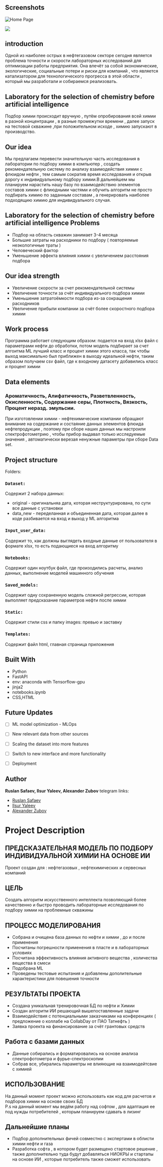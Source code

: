 <h1 align="center"><Petrol prediction></h1>

<p align="center"><project-description></p>

## Screenshots

![Home Page](/static/images/preview.jpg "Home Page")

![](/screenshots/2.png)
 
## introduction
Одной из наиболее острых в нефтегазовом секторе сегодня является проблема точности и скорости лабораторных исследований для оптимизации работы предприятия. Она влечёт за собой экономические, экологические, социальные потери и риски для компаний , что является катализатором для технологического прогресса в этой области , который мы разработали и собираемся реализовать.
## Laboratory for the selection of chemistry before artificial intelligence
Подбор химии происходит вручную ,  путём опробирования всей химии в разной концентрации , в разные промежутки времени , далее запуск на тестовой скважине ,при положительном исходе , химию запускают в производство.
## Our idea
Мы предлагаем перевести значительную часть исследования в лаборатории по подбору химии в компьютер , создать рекомендательную систему по анализу взаимодействия химии с флюидом нефти , тем самым сократив время исследования и открыв дорогу к индивидуальному подбору химии.В дальнейшем мы планируем нарастить нашу базу по взаимодействию элементов составов химии с флиюдными частями и обучить алгоритм не просто подбирать химию по заданным составам , а генерировать наиболее подходящию химию для индивидуального случая.
## Laboratory for the selection of chemistry before artificial intelligence Problems
- Подбор на область скважин занимает 3-4 месяца 
- Большие затраты на расходники по подбору ( повторяемые неэкологичные траты )
- Человеческий фактор 
- Уменьшение эффекта влияния химии с увеличением расстояния подбора
## Our idea strength
- Увеличение скорости за счет рекомендательной системы
- Увеличение точности за счёт индивидуального подбора химии
- Уменьшение затратоёмкости подбора из-за сокращения расходников 
- Увеличение прибыли компании за счёт более скоростного подбора химии
## Work process
Программа работает следующим образом: подается на вход xlsx файл с параметрами нефти до обработки, потом модель подбирает за счет алгоитма ML лучший класс и процент химии этого класса, так чтобы выход максимально был приближен в выходу идеальной нефти, таким образом получаем csv файл, где к входному датасету добавились класс и процент химии
## Data elements
### Ароматичность,	Алифатичность,	Разветвленность,	Окисленность,	Содержание серы,	Плотность,	Вязкость,	Процент неразд. эмульсии.
При изготовлении химии - нефтехимические компании обращают внимание на содержание и состаяние данных элементов флюида нефтепродукции , поэтому при сборе наших данных мы настроили спектрофотометрию , чтобы прибор выдавал только исследуемые значения , автоматически верезая ненужные параметры при сборе  Data set.


## Project structure

Folders:

### `Dataset:`

Содержит 2 набора данных:
 - original - оригинальняа дата, которая неструктурирована, по сути все данные с установки
 - data_new - переделанная и объединенная дата, которая далее в коде разбивается на вход и выход у ML алгоритма
 
### `Input_user_data:`

Содержит то, как должны выглядеть входные данные от пользователя в формате xlsx, то есть подающиеся на вход алгоритму

### `Notebooks:`

Содержит один ноутбук файл, где произодились расчеты, анализ данных, выполнение моделей машинного обучения
 
### `Saved_models:`

Содержит одну сохраненную модель сложной регрессии, которая выполляет предсказание параметров нефти после химии

### `Static:`

Содержит стили css и папку images: превью и заставку

### `Templates:`
 
Содержит файл html, главная страница приложения

## Built With

- Python
- FastAPI
- env: anaconda with Tensorflow-gpu
- jinja2
- notebooks.ipynb
- CSS,HTML

## Future Updates

- [ ] ML model optimization - MLOps
- [ ] New relevant data from other sources
- [ ] Scaling the dataset into more features
- [ ] Switch to new interface and more functionality
- [ ] Deployment 


## Author

**Ruslan Safaev, Ilsur Yaleev, Alexander Zubov**
telegram links:
- [Ruslan Safaev](https://t.me/MabelHUGO)
- [Ilsur Yaleev]( https://t.me/i_yaleev)
- [Alexander Zubov](https://t.me/dump5)

# Project Description
 ## ПРЕДСКАЗАТЕЛЬНАЯ МОДЕЛЬ ПО ПОДБОРУ ИНДИВИДУАЛЬНОЙ ХИМИИ НА ОСНОВЕ ИИ
 Проект создан для : нефтегазовых , нефтехимических и сервесных компаний
 ## ЦЕЛЬ 
 Создать алгоритм искусственного интеллекта позволяющий более качественно и быстро проводить лабораторные исследования по подбору химии на проблемные скважины
 ## ПРОЦЕСС МОДЕЛИРОВАНИЯ 
 - Собрана и очищена база данных по нефти и химии , до и после применения       
 - Посчитаны погрешности применения в пласте и в лабораторных условиях       
 - Посчитана эффективность влияния активного вещества , количества вещества в смеси           
 - Подобрана ML                                            
 - Проведены тестовые испытания и добавлены дополительные характеристики для повешения точности         
 ## РЕЗУЛЬТАТЫ ПРОЕКТА
 - Создана уникальная тренировочная БД по нефти и Химии      
 - Создан алгоритм ИИ решающий вышепоставленные задачи        
 - Взаимодействия с потенциальными заказчиками на конференциях ( предложение о коллабе на CollabDay от ПАО Татнефть )    
 - Заявка проекта на финансирование за счёт грантовых средств  
 ## Работа с базами данных
 - Данные собирались и форматировались на основе анализа спектрофотометра и фурье-спектроскопии
 - Собрав все, убирались параметры не влияющие на взаимодейтсвие с химией
 ## ИСПОЛЬЗОВАНИЕ
 На данный момент проект можно использовать как код для расчетов и подборов химии на основе своих БД    
  P.s на данный момент мы ведём работу над софтом , для адаптация  ее под нужды потребителей , которым планируем сдавать в лизинг
 ## Дальнейшие планы        
 - Подбор дополнительных фичей совместно с экспертами в облисти химии нефти и газа           
 - Разработка софта , в котором будет размещено стартовое решение , также дополнительно туда будут добавляться НИОКРЫ и стартапы на основе ИИ , которые потребитель также сможет использовать 
